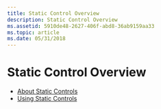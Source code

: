 ```yaml
---
title: Static Control Overview
description: Static Control Overview
ms.assetid: 5910de48-2627-406f-abd8-36ab9159aa33
ms.topic: article
ms.date: 05/31/2018
---
```


# Static Control Overview

-   [About Static Controls](about-static-controls.md)
-   [Using Static Controls](using-static-controls.md)

 

 




